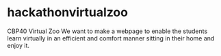 # hackathonvirtualzoo
CBP40 Virtual Zoo
We want to make a webpage to enable the students learn virtually in an efficient and comfort manner sitting in their home and enjoy it.
